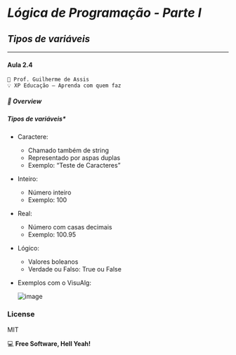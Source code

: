 # *Lógica de Programação - Parte I*
## *Tipos de variáveis*
***
#### Aula 2.4
    🧠 Prof. Guilherme de Assis
    💡 XP Educação – Aprenda com quem faz

##### 🛬 Overview
##### Tipos de variáveis*
- Caractere:
  - Chamado também de string
  - Representado por aspas duplas
  - Exemplo: “Teste de Caracteres”
- Inteiro:
   - Número inteiro
   - Exemplo: 100
- Real:
  - Número com casas decimais
  - Exemplo: 100.95
- Lógico:
  - Valores boleanos
  - Verdade ou Falso: True ou False
- Exemplos com o VisuAlg:

  ![image](https://user-images.githubusercontent.com/111368613/196525227-d38cb7c7-4b80-4deb-8f4a-7d6c8c284467.png)



### License
MIT

💻 **Free Software, Hell Yeah!**




